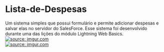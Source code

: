 # Lista-de-Despesas
Um sistema simples que possui formulário e permite adicionar despesas e salvar elas no servidor do SalesForce.
Esse sistema foi desenvolvido durante uma das lições do módulo Lightning Web Basics.
<br>
<a href="https://imgur.com/jRAWevu"><img src="https://i.imgur.com/jRAWevu.png" title="source: imgur.com" /></a>
<br>
<a href="https://imgur.com/Lk00i8H"><img src="https://i.imgur.com/Lk00i8H.png" title="source: imgur.com" /></a>
